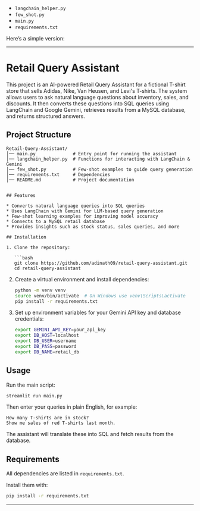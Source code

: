 
* `langchain_helper.py`
* `few_shot.py`
* `main.py`
* `requirements.txt`

Here’s a simple version:

---

# Retail Query Assistant

This project is an AI-powered Retail Query Assistant for a fictional T-shirt store that sells Adidas, Nike, Van Heusen, and Levi's T-shirts.
The system allows users to ask natural language questions about inventory, sales, and discounts.
It then converts these questions into SQL queries using LangChain and Google Gemini, retrieves results from a MySQL database, and returns structured answers.
## Project Structure

```
Retail-Query-Assistant/
│── main.py              # Entry point for running the assistant
│── langchain_helper.py  # Functions for interacting with LangChain & Gemini
│── few_shot.py          # Few-shot examples to guide query generation
│── requirements.txt     # Dependencies
│── README.md            # Project documentation


## Features

* Converts natural language queries into SQL queries
* Uses LangChain with Gemini for LLM-based query generation
* Few-shot learning examples for improving model accuracy
* Connects to a MySQL retail database
* Provides insights such as stock status, sales queries, and more

## Installation

1. Clone the repository:

   ```bash
   git clone https://github.com/adinath09/retail-query-assistant.git
   cd retail-query-assistant
   ```

2. Create a virtual environment and install dependencies:

   ```bash
   python -m venv venv
   source venv/bin/activate  # On Windows use venv\Scripts\activate
   pip install -r requirements.txt
   ```

3. Set up environment variables for your Gemini API key and database credentials:

   ```bash
   export GEMINI_API_KEY=your_api_key
   export DB_HOST=localhost
   export DB_USER=username
   export DB_PASS=password
   export DB_NAME=retail_db
   ```

## Usage

Run the main script:

```bash
streamlit run main.py
```

Then enter your queries in plain English, for example:

```
How many T-shirts are in stock?
Show me sales of red T-shirts last month.
```

The assistant will translate these into SQL and fetch results from the database.

## Requirements

All dependencies are listed in `requirements.txt`.

Install them with:

```bash
pip install -r requirements.txt
```

---


